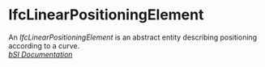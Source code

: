 IfcLinearPositioningElement
===========================
An _IfcLinearPositioningElement_ is an abstract entity describing positioning
according to a curve.  
[ _bSI
Documentation_](https://standards.buildingsmart.org/IFC/DEV/IFC4_2/FINAL/HTML/schema/ifcproductextension/lexical/ifclinearpositioningelement.htm)


